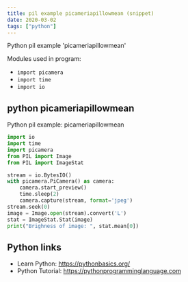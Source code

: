 ```yaml
---
title: pil example picameriapillowmean (snippet)
date: 2020-03-02
tags: ["python"]
---
```

Python pil example 'picameriapillowmean'


Modules used in program: 
* `import picamera`
* `import time`
* `import io`

## python picameriapillowmean

Python pil example: picameriapillowmean

```python
import io
import time
import picamera
from PIL import Image
from PIL import ImageStat

stream = io.BytesIO()
with picamera.PiCamera() as camera:
    camera.start_preview()
    time.sleep(2)
    camera.capture(stream, format='jpeg')
stream.seek(0)
image = Image.open(stream).convert('L')
stat = ImageStat.Stat(image)
print("Brighness of image: ", stat.mean[0])


```

## Python links

- Learn Python: https://pythonbasics.org/
- Python Tutorial: https://pythonprogramminglanguage.com

